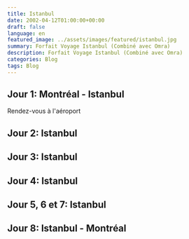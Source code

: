 ```yaml
---
title: Istanbul
date: 2002-04-12T01:00:00+00:00
draft: false
language: en
featured_image: ../assets/images/featured/istanbul.jpg
summary: Forfait Voyage Istanbul (Combiné avec Omra)
description: Forfait Voyage Istanbul (Combiné avec Omra)
categories: Blog
tags: Blog
---
```


## Jour 1: Montréal - Istanbul

Rendez-vous à l'aéroport

## Jour 2: Istanbul
## Jour 3: Istanbul
## Jour 4: Istanbul
## Jour 5, 6 et 7: Istanbul
## Jour 8: Istanbul - Montréal
